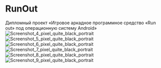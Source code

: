 # RunOut
Дипломный проект
«Игровое аркадное программное средство «Run out» под операционную систему Аndroid»
![Screenshot_4_pixel_quite_black_portrait](https://user-images.githubusercontent.com/36422119/59748148-23c51380-9283-11e9-8888-9e512b118cae.png)
![Screenshot_5_pixel_quite_black_portrait](https://user-images.githubusercontent.com/36422119/59748151-23c51380-9283-11e9-8b7b-7268f985ed2f.png)
![Screenshot_6_pixel_quite_black_portrait](https://user-images.githubusercontent.com/36422119/59748152-245daa00-9283-11e9-9843-b0ec41205fd1.png)
![Screenshot_7_pixel_quite_black_portrait](https://user-images.githubusercontent.com/36422119/59748154-245daa00-9283-11e9-8fef-a0e5ff311090.png)
![Screenshot_8_pixel_quite_black_portrait](https://user-images.githubusercontent.com/36422119/59748156-245daa00-9283-11e9-9f90-6e3fcb6974d0.png)
![Screenshot_9_pixel_quite_black_portrait](https://user-images.githubusercontent.com/36422119/59748157-24f64080-9283-11e9-9421-9adf1ef7dd08.png)

